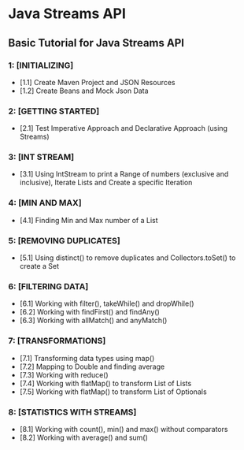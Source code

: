 # Java Streams API
## Basic Tutorial for Java Streams API

### 1: [INITIALIZING]
- [1.1] Create Maven Project and JSON Resources
- [1.2] Create Beans and Mock Json Data

### 2: [GETTING STARTED]
- [2.1] Test Imperative Approach and Declarative Approach (using Streams)

### 3: [INT STREAM]
- [3.1] Using IntStream to print a Range of numbers (exclusive and inclusive), Iterate Lists and Create a specific Iteration

### 4: [MIN AND MAX]
- [4.1] Finding Min and Max number of a List

### 5: [REMOVING DUPLICATES]
- [5.1] Using distinct() to remove duplicates and Collectors.toSet() to create a Set

### 6: [FILTERING DATA]
- [6.1] Working with filter(), takeWhile() and dropWhile()
- [6.2] Working with findFirst() and findAny()
- [6.3] Working with allMatch() and anyMatch()

### 7: [TRANSFORMATIONS]
- [7.1] Transforming data types using map()
- [7.2] Mapping to Double and finding average
- [7.3] Working with reduce()
- [7.4] Working with flatMap() to transform List of Lists
- [7.5] Working with flatMap() to transform List of Optionals

### 8: [STATISTICS WITH STREAMS]
- [8.1] Working with count(), min() and max() without comparators
- [8.2] Working with average() and sum()
